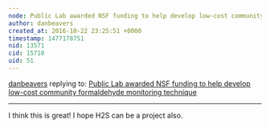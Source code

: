 ```yaml
---
node: Public Lab awarded NSF funding to help develop low-cost community formaldehyde monitoring technique
author: danbeavers
created_at: 2016-10-22 23:25:51 +0000
timestamp: 1477178751
nid: 13571
cid: 15710
uid: 51
---
```




[danbeavers](../profile/danbeavers) replying to: [Public Lab awarded NSF funding to help develop low-cost community formaldehyde monitoring technique](../notes/nshapiro/10-17-2016/public-lab-awarded-nsf-funding-to-help-develop-low-cost-community-formaldehyde-monitoring-technique)

----
I think this is great!  I hope H2S can be a project also.